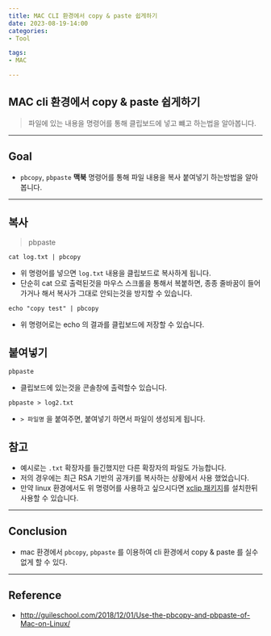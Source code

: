 ```yaml
---
title: MAC CLI 환경에서 copy & paste 쉽게하기
date: 2023-08-19-14:00
categories:
- Tool

tags:
- MAC

---
```


## MAC cli 환경에서 copy & paste 쉽게하기
> 파일에 있는 내용을 명령어를 통해 클립보드에 넣고 뺴고 하는법을 알아봅니다.

---

## Goal
- `pbcopy`, `pbpaste` **맥북** 명령어를 통해 파일 내용을 복사 붙여넣기 하는방법을 알아봅니다.

---

## 복사
> pbpaste

```console
cat log.txt | pbcopy
```

- 위 명령어를 넣으면 `log.txt` 내용을 클립보드로 복사하게 됩니다.
- 단순히 cat 으로 출력된것을 마우스 스크롤을 통해서 복붙하면, 종종 줄바꿈이 들어가거나 해서 복사가 그대로 안되는것을 방지할 수 있습니다.

```console
echo "copy test" | pbcopy
```

- 위 명령어로는 echo 의 결과를 클립보드에 저장할 수 있습니다.

## 붙여넣기

```console
pbpaste
```

- 클립보드에 있는것을 콘솔창에 출력할수 있습니다.

```console
pbpaste > log2.txt
```

- `> 파일명` 을 붙여주면, 붙여넣기 하면서 파일이 생성되게 됩니다.


## 참고
- 예시로는 `.txt` 확장자를 들긴했지만 다른 확장자의 파일도 가능합니다. 
- 저의 경우에는 최근 RSA 기반의 공개키를 복사하는 상황에서 사용 했었습니다.
- 만약 linux 환경에서도 위 명령어를 사용하고 싶으시다면 [xclip 패키지](http://guileschool.com/2018/12/01/Use-the-pbcopy-and-pbpaste-of-Mac-on-Linux/)를 설치한뒤 사용할 수 있습니다.
  

---

## Conclusion
- mac 환경에서 `pbcopy`, `pbpaste` 를 이용하여 cli 환경에서 copy & paste 를 실수 없게 할 수 있다.

---

## Reference
- http://guileschool.com/2018/12/01/Use-the-pbcopy-and-pbpaste-of-Mac-on-Linux/

